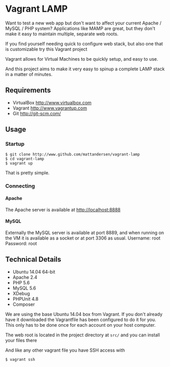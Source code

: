 Vagrant LAMP
============

Want to test a new web app but don't want to affect your current Apache / MySQL / PHP system?
Applications like MAMP are great, but they don't make it easy to maintain multiple, separate
web roots.

If you find yourself needing quick to configure web stack, but also one that is customizable try this Vagrant project

Vagrant allows for Virtual Machines to be quickly setup, and easy to use.

And this project aims to make it very easy to spinup a complete LAMP stack in a matter of minutes.

Requirements
------------
* VirtualBox <http://www.virtualbox.com>
* Vagrant <http://www.vagrantup.com>
* Git <http://git-scm.com/>

Usage
-----

### Startup
	$ git clone http://www.github.com/mattandersen/vagrant-lamp
	$ cd vagrant-lamp
	$ vagrant up

That is pretty simple.

### Connecting

#### Apache
The Apache server is available at <http://localhost:8888>

#### MySQL
Externally the MySQL server is available at port 8889, and when running on the VM it is available as a socket or at port 3306 as usual.
Username: root
Password: root

Technical Details
-----------------
* Ubuntu 14.04 64-bit
* Apache 2.4
* PHP 5.6
* MySQL 5.6
* XDebug
* PHPUnit 4.8
* Composer

We are using the base Ubuntu 14.04 box from Vagrant. If you don't already have it downloaded
the Vagrantfile has been configured to do it for you. This only has to be done once
for each account on your host computer.

The web root is located in the project directory at `src/` and you can install your files there

And like any other vagrant file you have SSH access with

	$ vagrant ssh
